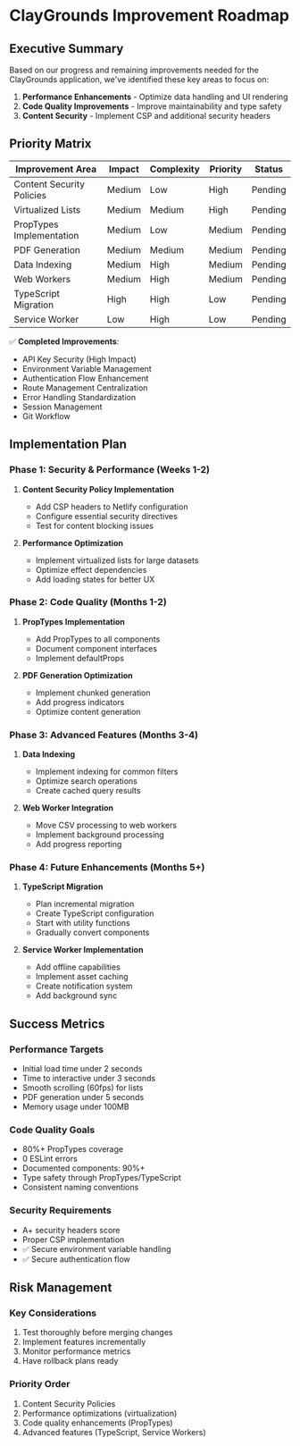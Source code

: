# ClayGrounds Improvement Roadmap

## Executive Summary

Based on our progress and remaining improvements needed for the ClayGrounds application, we've identified these key areas to focus on:

1. **Performance Enhancements** - Optimize data handling and UI rendering
2. **Code Quality Improvements** - Improve maintainability and type safety
3. **Content Security** - Implement CSP and additional security headers

## Priority Matrix

| Improvement Area | Impact | Complexity | Priority | Status |
|------------------|--------|------------|----------|---------|
| Content Security Policies | Medium | Low | High | Pending |
| Virtualized Lists | Medium | Medium | High | Pending |
| PropTypes Implementation | Medium | Low | Medium | Pending |
| PDF Generation | Medium | Medium | Medium | Pending |
| Data Indexing | Medium | High | Medium | Pending |
| Web Workers | Medium | High | Medium | Pending |
| TypeScript Migration | High | High | Low | Pending |
| Service Worker | Low | High | Low | Pending |

✅ **Completed Improvements**:
- API Key Security (High Impact)
- Environment Variable Management
- Authentication Flow Enhancement
- Route Management Centralization
- Error Handling Standardization
- Session Management
- Git Workflow

## Implementation Plan

### Phase 1: Security & Performance (Weeks 1-2)

1. **Content Security Policy Implementation**
   - Add CSP headers to Netlify configuration
   - Configure essential security directives
   - Test for content blocking issues

2. **Performance Optimization**
   - Implement virtualized lists for large datasets
   - Optimize effect dependencies
   - Add loading states for better UX

### Phase 2: Code Quality (Months 1-2)

1. **PropTypes Implementation**
   - Add PropTypes to all components
   - Document component interfaces
   - Implement defaultProps

2. **PDF Generation Optimization**
   - Implement chunked generation
   - Add progress indicators
   - Optimize content generation

### Phase 3: Advanced Features (Months 3-4)

1. **Data Indexing**
   - Implement indexing for common filters
   - Optimize search operations
   - Create cached query results

2. **Web Worker Integration**
   - Move CSV processing to web workers
   - Implement background processing
   - Add progress reporting

### Phase 4: Future Enhancements (Months 5+)

1. **TypeScript Migration**
   - Plan incremental migration
   - Create TypeScript configuration
   - Start with utility functions
   - Gradually convert components

2. **Service Worker Implementation**
   - Add offline capabilities
   - Implement asset caching
   - Create notification system
   - Add background sync

## Success Metrics

### Performance Targets
- Initial load time under 2 seconds
- Time to interactive under 3 seconds
- Smooth scrolling (60fps) for lists
- PDF generation under 5 seconds
- Memory usage under 100MB

### Code Quality Goals
- 80%+ PropTypes coverage
- 0 ESLint errors
- Documented components: 90%+
- Type safety through PropTypes/TypeScript
- Consistent naming conventions

### Security Requirements
- A+ security headers score
- Proper CSP implementation
- ✅ Secure environment variable handling
- ✅ Secure authentication flow

## Risk Management

### Key Considerations
1. Test thoroughly before merging changes
2. Implement features incrementally
3. Monitor performance metrics
4. Have rollback plans ready

### Priority Order
1. Content Security Policies
2. Performance optimizations (virtualization)
3. Code quality enhancements (PropTypes)
4. Advanced features (TypeScript, Service Workers)
